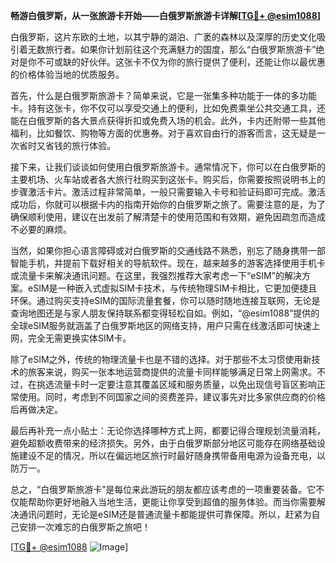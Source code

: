 **畅游白俄罗斯，从一张旅游卡开始——白俄罗斯旅游卡详解[[TG💪+ @esim1088](https://t.me/s/esim1088)]**

白俄罗斯，这片东欧的土地，以其宁静的湖泊、广袤的森林以及深厚的历史文化吸引着无数旅行者。如果你计划前往这个充满魅力的国度，那么“白俄罗斯旅游卡”绝对是你不可或缺的好伙伴。这张卡不仅为你的旅行提供了便利，还能让你以最优惠的价格体验当地的优质服务。

首先，什么是白俄罗斯旅游卡？简单来说，它是一张集多种功能于一体的多功能卡。持有这张卡，你不仅可以享受交通上的便利，比如免费乘坐公共交通工具，还能在白俄罗斯的各大景点获得折扣或免费入场的机会。此外，卡内还附带一些其他福利，比如餐饮、购物等方面的优惠券。对于喜欢自由行的游客而言，这无疑是一次省时又省钱的旅行体验。

接下来，让我们谈谈如何使用白俄罗斯旅游卡。通常情况下，你可以在白俄罗斯的主要机场、火车站或者各大旅行社购买到这张卡。购买后，你需要按照说明书上的步骤激活卡片。激活过程非常简单，一般只需要输入卡号和验证码即可完成。激活成功后，你就可以根据卡内的指南开始你的白俄罗斯之旅了。需要注意的是，为了确保顺利使用，建议在出发前了解清楚卡的使用范围和有效期，避免因疏忽而造成不必要的麻烦。

当然，如果你担心语言障碍或对白俄罗斯的交通线路不熟悉，别忘了随身携带一部智能手机，并提前下载好相关的导航软件。现在，越来越多的游客选择使用手机卡或流量卡来解决通讯问题。在这里，我强烈推荐大家考虑一下“eSIM”的解决方案。eSIM是一种嵌入式虚拟SIM卡技术，与传统物理SIM卡相比，它更加便捷且环保。通过购买支持eSIM的国际流量套餐，你可以随时随地连接互联网，无论是查询地图还是与家人朋友保持联系都变得轻松自如。例如，“@esim1088”提供的全球eSIM服务就涵盖了白俄罗斯地区的网络支持，用户只需在线激活即可快速上网，完全无需更换实体SIM卡。

除了eSIM之外，传统的物理流量卡也是不错的选择。对于那些不太习惯使用新技术的旅客来说，购买一张本地运营商提供的流量卡同样能够满足日常上网需求。不过，在挑选流量卡时一定要注意其覆盖区域和服务质量，以免出现信号盲区影响正常使用。同时，考虑到不同国家之间的资费差异，建议事先对比多家供应商的价格后再做决定。

最后再补充一点小贴士：无论你选择哪种方式上网，都要记得合理规划流量消耗，避免超额收费带来的经济损失。另外，由于白俄罗斯部分地区可能存在网络基础设施建设不足的情况，所以在偏远地区旅行时最好随身携带备用电源为设备充电，以防万一。

总之，“白俄罗斯旅游卡”是每位来此游玩的朋友都应该考虑的一项重要装备。它不仅能帮助你更好地融入当地生活，更能让你享受到超值的服务体验。而当你需要解决通讯问题时，无论是eSIM还是普通流量卡都能提供可靠保障。所以，赶紧为自己安排一次难忘的白俄罗斯之旅吧！

[[TG💪+ @esim1088](https://t.me/s/esim1088) ![Image](https://i.postimg.cc/4NQfJmqS/Snipaste-2025-05-13-00-14-12.png)]